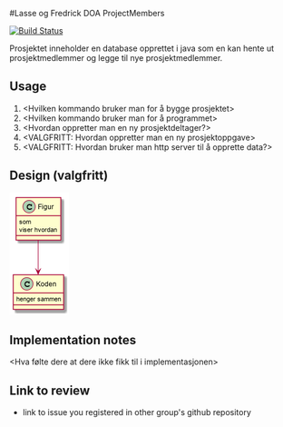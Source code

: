 #Lasse og Fredrick DOA ProjectMembers

[![Build Status](https://travis-ci.com/Westerdals/prosjektnavn.svg?token=Sj4fcBr8hVerjvQWkoAz&branch=master)](https://travis-ci.com/Westerdals/pgr203-assignment-3-Lazboy87.svg?token=xiThDx3iRszyTqDkyqvy&branch=master)

Prosjektet inneholder en database opprettet i java som en kan hente ut prosjektmedlemmer og legge til nye prosjektmedlemmer.

## Usage

1. <Hvilken kommando bruker man for å bygge prosjektet>
2. <Hvilken kommando bruker man for å programmet>
3. <Hvordan oppretter man en ny prosjektdeltager?>
4. <VALGFRITT: Hvordan oppretter man en ny prosjektoppgave>
5. <VALGFRITT: Hvordan bruker man http server til å opprette data?> 
 
 ## Design (valgfritt)
 
![Design](./doc/design.png)

 ## Implementation notes
 
<Hva gjorde dere godt i implementasjonen>

<Hva følte dere at dere ikke fikk til i implementasjonen>

## Link to review

* link to issue you registered in other group's github repository

